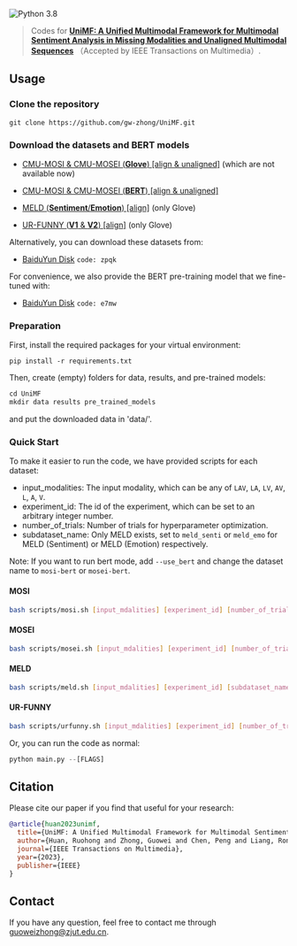 ![Python 3.8](https://img.shields.io/badge/python-3.8-green)

>Codes for **[UniMF: A Unified Multimodal Framework for Multimodal Sentiment Analysis in Missing Modalities and Unaligned Multimodal Sequences](https://ieeexplore.ieee.org/document/10339893)** （Accepted by IEEE Transactions on Multimedia）.

## Usage
### Clone the repository
    git clone https://github.com/gw-zhong/UniMF.git
### Download the datasets and BERT models
+ [CMU-MOSI & CMU-MOSEI (**Glove**) [align & unaligned]](http://immortal.multicomp.cs.cmu.edu/raw_datasets/processed_data/) (which are not available now)

+ [CMU-MOSI & CMU-MOSEI (**BERT**) [align & unaligned]](https://github.com/thuiar/MMSA)

+ [MELD (**Sentiment**/**Emotion**) [align]](https://drive.google.com/drive/folders/10j3bWgAwD6i4obYoOWlxDYQQuX7DPPwa?usp=sharing) (only Glove)

+ [UR-FUNNY (**V1** & **V2**) [align]](https://github.com/ROC-HCI/UR-FUNNY) (only Glove)

Alternatively, you can download these datasets from:
- [BaiduYun Disk](https://pan.baidu.com/s/16UcDXgwmq9kxHf6ziJcChw) ```code: zpqk```

For convenience, we also provide the BERT pre-training model that we fine-tuned with:

- [BaiduYun Disk](https://pan.baidu.com/s/12zhRpTEx5589Bmo0OAF5cg) ```code: e7mw```

### Preparation
First, install the required packages for your virtual environment:
 ```
pip install -r requirements.txt
 ```
Then, create (empty) folders for data, results, and pre-trained models:
 ```python
cd UniMF
 mkdir data results pre_trained_models
```
and put the downloaded data in 'data/'.
### Quick Start
To make it easier to run the code, we have provided scripts for each dataset:
- input_modalities: The input modality, which can be any of ```LAV```, ```LA```, ```LV```, ```AV```, ```L```, ```A```, ```V```.
- experiment_id: The id of the experiment, which can be set to an arbitrary integer number.
- number_of_trials: Number of trials for hyperparameter optimization.
- subdataset_name: Only MELD exists, set to ```meld_senti``` or ```meld_emo``` for MELD (Sentiment) or MELD (Emotion) respectively.

Note: If you want to run bert mode, add ```--use_bert``` and change the dataset name to ```mosi-bert``` or ```mosei-bert```.
#### MOSI
```bash
bash scripts/mosi.sh [input_mdalities] [experiment_id] [number_of_trials]
```
#### MOSEI
```bash
bash scripts/mosei.sh [input_mdalities] [experiment_id] [number_of_trials]
```
#### MELD
```bash
bash scripts/meld.sh [input_mdalities] [experiment_id] [subdataset_name] [number_of_trials]
```
#### UR-FUNNY
```bash
bash scripts/urfunny.sh [input_mdalities] [experiment_id] [number_of_trials]
```
Or, you can run the code as normal:
 ```python
python main.py --[FLAGS]
 ```
## Citation
Please cite our paper if you find that useful for your research:
 ```bibtex
@article{huan2023unimf,
   title={UniMF: A Unified Multimodal Framework for Multimodal Sentiment Analysis in Missing Modalities and Unaligned Multimodal Sequences},
   author={Huan, Ruohong and Zhong, Guowei and Chen, Peng and Liang, Ronghua},
   journal={IEEE Transactions on Multimedia},
   year={2023},
   publisher={IEEE}
}
 ```
## Contact
If you have any question, feel free to contact me through [guoweizhong@zjut.edu.cn](guoweizhong@zjut.edu.cn).